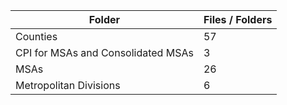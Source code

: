 | Folder                             |   Files / Folders |
|------------------------------------|-------------------|
| Counties                           |                57 |
| CPI for MSAs and Consolidated MSAs |                 3 |
| MSAs                               |                26 |
| Metropolitan Divisions             |                 6 |
